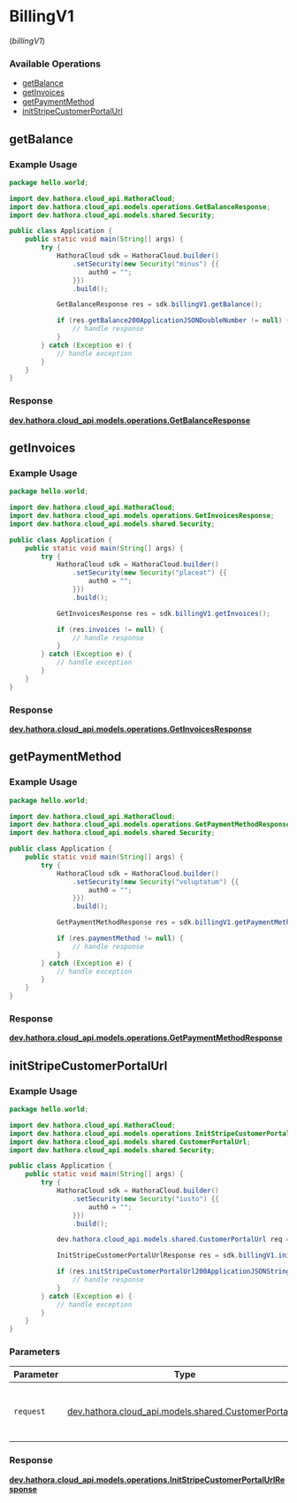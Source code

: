 # BillingV1
(*billingV1*)

### Available Operations

* [getBalance](#getbalance)
* [getInvoices](#getinvoices)
* [getPaymentMethod](#getpaymentmethod)
* [initStripeCustomerPortalUrl](#initstripecustomerportalurl)

## getBalance

### Example Usage

```java
package hello.world;

import dev.hathora.cloud_api.HathoraCloud;
import dev.hathora.cloud_api.models.operations.GetBalanceResponse;
import dev.hathora.cloud_api.models.shared.Security;

public class Application {
    public static void main(String[] args) {
        try {
            HathoraCloud sdk = HathoraCloud.builder()
                .setSecurity(new Security("minus") {{
                    auth0 = "";
                }})
                .build();

            GetBalanceResponse res = sdk.billingV1.getBalance();

            if (res.getBalance200ApplicationJSONDoubleNumber != null) {
                // handle response
            }
        } catch (Exception e) {
            // handle exception
        }
    }
}
```


### Response

**[dev.hathora.cloud_api.models.operations.GetBalanceResponse](../../models/operations/GetBalanceResponse.md)**


## getInvoices

### Example Usage

```java
package hello.world;

import dev.hathora.cloud_api.HathoraCloud;
import dev.hathora.cloud_api.models.operations.GetInvoicesResponse;
import dev.hathora.cloud_api.models.shared.Security;

public class Application {
    public static void main(String[] args) {
        try {
            HathoraCloud sdk = HathoraCloud.builder()
                .setSecurity(new Security("placeat") {{
                    auth0 = "";
                }})
                .build();

            GetInvoicesResponse res = sdk.billingV1.getInvoices();

            if (res.invoices != null) {
                // handle response
            }
        } catch (Exception e) {
            // handle exception
        }
    }
}
```


### Response

**[dev.hathora.cloud_api.models.operations.GetInvoicesResponse](../../models/operations/GetInvoicesResponse.md)**


## getPaymentMethod

### Example Usage

```java
package hello.world;

import dev.hathora.cloud_api.HathoraCloud;
import dev.hathora.cloud_api.models.operations.GetPaymentMethodResponse;
import dev.hathora.cloud_api.models.shared.Security;

public class Application {
    public static void main(String[] args) {
        try {
            HathoraCloud sdk = HathoraCloud.builder()
                .setSecurity(new Security("voluptatum") {{
                    auth0 = "";
                }})
                .build();

            GetPaymentMethodResponse res = sdk.billingV1.getPaymentMethod();

            if (res.paymentMethod != null) {
                // handle response
            }
        } catch (Exception e) {
            // handle exception
        }
    }
}
```


### Response

**[dev.hathora.cloud_api.models.operations.GetPaymentMethodResponse](../../models/operations/GetPaymentMethodResponse.md)**


## initStripeCustomerPortalUrl

### Example Usage

```java
package hello.world;

import dev.hathora.cloud_api.HathoraCloud;
import dev.hathora.cloud_api.models.operations.InitStripeCustomerPortalUrlResponse;
import dev.hathora.cloud_api.models.shared.CustomerPortalUrl;
import dev.hathora.cloud_api.models.shared.Security;

public class Application {
    public static void main(String[] args) {
        try {
            HathoraCloud sdk = HathoraCloud.builder()
                .setSecurity(new Security("iusto") {{
                    auth0 = "";
                }})
                .build();

            dev.hathora.cloud_api.models.shared.CustomerPortalUrl req = new CustomerPortalUrl("excepturi");            

            InitStripeCustomerPortalUrlResponse res = sdk.billingV1.initStripeCustomerPortalUrl(req);

            if (res.initStripeCustomerPortalUrl200ApplicationJSONString != null) {
                // handle response
            }
        } catch (Exception e) {
            // handle exception
        }
    }
}
```

### Parameters

| Parameter                                                                                         | Type                                                                                              | Required                                                                                          | Description                                                                                       |
| ------------------------------------------------------------------------------------------------- | ------------------------------------------------------------------------------------------------- | ------------------------------------------------------------------------------------------------- | ------------------------------------------------------------------------------------------------- |
| `request`                                                                                         | [dev.hathora.cloud_api.models.shared.CustomerPortalUrl](../../models/shared/CustomerPortalUrl.md) | :heavy_check_mark:                                                                                | The request object to use for the request.                                                        |


### Response

**[dev.hathora.cloud_api.models.operations.InitStripeCustomerPortalUrlResponse](../../models/operations/InitStripeCustomerPortalUrlResponse.md)**

